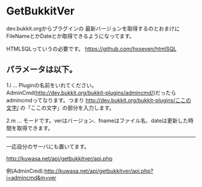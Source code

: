 GetBukkitVer
============

dev.bukkit.orgからプラグインの
最新バージョンを取得するのとおまけに
FileNameとかDateとか取得できるようになってます。

HTMLSQLっていうの必要です。
https://github.com/hxseven/htmlSQL

パラメータは以下。
-------------------------------------------------
1.i … Pluginの名前をいれてください。
AdminCmd(http://dev.bukkit.org/bukkit-plugins/admincmd/)だったら
admincmdってなります。つまり
http://dev.bukkit.org/bukkit-plugins/ここの文字/
の「ここの文字」の部分を入力します。


2.m … モードです。verはバージョン、fnameはファイル名、dateは更新した時間を取得できます。

-------------------------------------------------
一応自分のサーバにも置いてます。

http://kuwasa.net/api/getbukkitver/api.php

例(AdminCmd):http://kuwasa.net/api/getbukkitver/api.php?i=admincmd&m=ver

